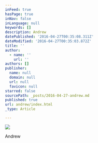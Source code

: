 ```yaml
---
inFeed: true
hasPage: true
inNav: false
inLanguage: null
keywords: []
description: Andrew
datePublished: '2016-04-27T00:35:08.311Z'
dateModified: '2016-04-27T00:35:03.872Z'
title: ''
author:
  - name: ''
    url: ''
authors: []
publisher:
  name: null
  domain: null
  url: null
  favicon: null
starred: false
sourcePath: _posts/2016-04-27-andrew.md
published: true
url: andrew/index.html
_type: Article

---
```

![](https://the-grid-user-content.s3-us-west-2.amazonaws.com/706d8dfe-e892-44f2-a198-6bd169daf3ec.jpg)

Andrew